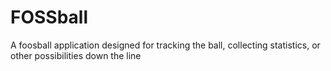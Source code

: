 # FOSSball
A foosball application designed for tracking the ball, collecting statistics, or other possibilities down the line

